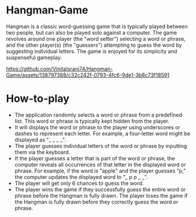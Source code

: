 # Hangman-Game
Hangman is a classic word-guessing game that is typically played between two people, but can also be played solo against a computer. The game revolves around one player (the "word setter") selecting a word or phrase, and the other player(s) (the "guessers") attempting to guess the word by suggesting individual letters. The game is enjoyed for its simplicity and suspenseful gameplay.

https://github.com/VinitaIsrani74/Hangman-Game/assets/138797388/c32c242f-0793-4fc6-9de1-3b8c73f18591

# How-to-play
<ul>
  <li>The application randomly selects a word or phrase from a predefined list. This word or phrase is typically kept hidden from the player.</li>
  <li>It will displays the word or phrase to the player using underscores or dashes to represent each letter. For example, a four-letter word might be displayed as "_ _ _ _".</li>
  <li>The player guesses individual letters of the word or phrase by inputting them via the keyboard.</li>
  <li>If the player guesses a letter that is part of the word or phrase, the computer reveals all occurrences of that letter in the displayed word or phrase.
For example, if the word is "apple" and the player guesses "p," the computer updates the displayed word to "_ p p _ _".</li>
  <li>The player will get only 6 chances to guess the word.</li>
  <li>The player wins the game if they successfully guess the entire word or phrase before the Hangman is fully drawn.
The player loses the game if the Hangman is fully drawn before they correctly guess the word or phrase.</li>
</ul>

